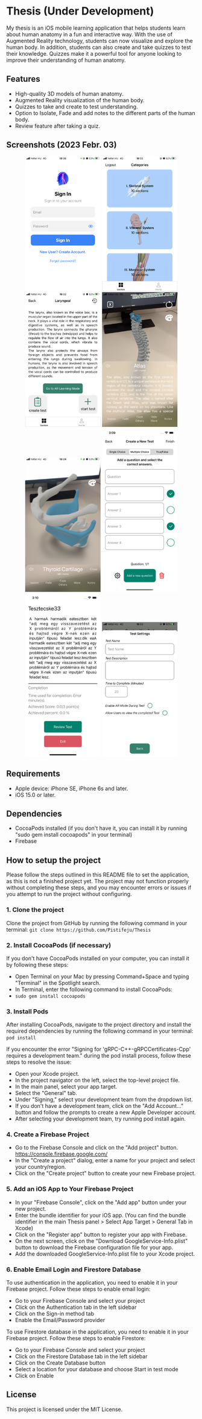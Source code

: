 # Thesis (Under Development)

My thesis is an iOS mobile learning application that helps students learn about human anatomy in a fun and interactive way. With the use of Augmented Reality technology, students can now visualize and explore the human body. In addition, students can also create and take quizzes to test their knowledge. Quizzes make it a powerful tool for anyone looking to improve their understanding of human anatomy.

## Features

* High-quality 3D models of human anatomy.
* Augmented Reality visualization of the human body.
* Quizzes to take and create to test understanding.
* Option to Isolate, Fade and add notes to the different parts of the human body.
* Review feature after taking a quiz.

## Screenshots (2023 Febr. 03)

<p align="center">
<img src="https://github.com/Pistifeju/Thesis/blob/main/Screenshots/signIn.PNG" width="200"/>
<img src="https://github.com/Pistifeju/Thesis/blob/main/Screenshots/main.PNG" width="200"/>
<img src="https://github.com/Pistifeju/Thesis/blob/main/Screenshots/model.PNG" width="200"/>
<img src="https://github.com/Pistifeju/Thesis/blob/main/Screenshots/ar1.PNG" width="200"/>
<img src="https://github.com/Pistifeju/Thesis/blob/main/Screenshots/ar2.PNG" width="200"/>
<img src="https://github.com/Pistifeju/Thesis/blob/main/Screenshots/createQ.PNG" width="200"/>
<img src="https://github.com/Pistifeju/Thesis/blob/main/Screenshots/endOfQ.png" width="200"/>
<img src="https://github.com/Pistifeju/Thesis/blob/main/Screenshots/settingsQ.PNG" width="200"/>
</p>

## Requirements

* Apple device: iPhone SE, iPhone 6s and later.
* iOS 15.0 or later.

## Dependencies

* CocoaPods installed (if you don't have it, you can install it by running "sudo gem install cocoapods" in your terminal)
* Firebase

## How to setup the project

Please follow the steps outlined in this README file to set the application, as this is not a finished project yet. The project may not function properly without completing these steps, and you may encounter errors or issues if you attempt to run the project without configuring.

### 1. Clone the project
Clone the project from GitHub by running the following command in your terminal:
`git clone https://github.com/Pistifeju/Thesis`

### 2. Install CocoaPods (if necessary)
If you don't have CocoaPods installed on your computer, you can install it by following these steps: <br />

* Open Terminal on your Mac by pressing Command+Space and typing "Terminal" in the Spotlight search. <br />
* In Terminal, enter the following command to install CocoaPods: <br />
* `sudo gem install cocoapods`

### 3. Install Pods
After installing CocoaPods, navigate to the project directory and install the required dependencies by running the following command in your terminal: `pod install`

If you encounter the error "Signing for 'gRPC-C++-gRPCCertificates-Cpp' requires a development team." during the pod install process, follow these steps to resolve the issue:

* Open your Xcode project.
* In the project navigator on the left, select the top-level project file.
* In the main panel, select your app target.
* Select the "General" tab.
* Under "Signing," select your development team from the dropdown list.
* If you don't have a development team, click on the "Add Account..." button and follow the prompts to create a new Apple Developer account.
* After selecting your development team, try running pod install again.

### 4. Create a Firebase Project

* Go to the Firebase Console and click on the "Add project" button. https://console.firebase.google.com/
* In the "Create a project" dialog, enter a name for your project and select your country/region.
* Click on the "Create project" button to create your new Firebase project.

### 5. Add an iOS App to Your Firebase Project

* In your "Firebase Console", click on the "Add app" button under your new project.
* Enter the bundle identifier for your iOS app. (You can find the bundle identifier in the main Thesis panel > Select App Target > General Tab in Xcode)
* Click on the "Register app" button to register your app with Firebase.
* On the next screen, click on the "Download GoogleService-Info.plist" button to download the Firebase configuration file for your app.
* Add the downloaded GoogleService-Info.plist file to your Xcode project.

### 6. Enable Email Login and Firestore Database
To use authentication in the application, you need to enable it in your Firebase project. Follow these steps to enable email login:

* Go to your Firebase Console and select your project
* Click on the Authentication tab in the left sidebar
* Click on the Sign-in method tab
* Enable the Email/Password provider

To use Firestore database in the application, you need to enable it in your Firebase project. Follow these steps to enable Firestore:
* Go to your Firebase Console and select your project
* Click on the Firestore Database tab in the left sidebar
* Click on the Create Database button
* Select a location for your database and choose Start in test mode
* Click on Enable

## License

This project is licensed under the MIT License.
